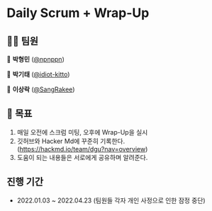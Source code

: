 # Daily Scrum + Wrap-Up

## 👨‍💻 팀원

🧡 **박형민** ([@npnppn](https://github.com/npnppn))

💛 **박기태** ([@idiot-kitto](https://github.com/idiot-kitto))

💚 **이상락** ([@SangRakee](https://github.com/SangRakee))

## 🎥 목표
1. 매일 오전에 스크럼 미팅, 오후에 Wrap-Up을 실시
2. 깃허브와 Hacker Md에 꾸준히 기록한다.  
(https://hackmd.io/team/dgu?nav=overview)  
3. 도움이 되는 내용들은 서로에게 공유하며 알려준다.  

## 진행 기간  
- 2022.01.03 ~ 2022.04.23 (팀원들 각자 개인 사정으로 인한 잠정 중단)  
